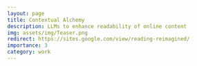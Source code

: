 ```yaml
---
layout: page
title: Contextual Alchemy
description: LLMs to enhance readability of online content
img: assets/img/Teaser.png
redirect: https://sites.google.com/view/reading-reimagined/
importance: 3
category: work
---
```

